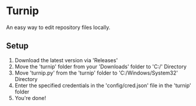 # Turnip
An easy way to edit repository files locally.
## Setup
1. Download the latest version via 'Releases'
2. Move the 'turnip' folder from your 'Downloads' folder to 'C:/' Directory
3. Move 'turnip.py' from the 'turnip' folder to 'C:/Windows/System32' Directory
4. Enter the specified credentials in the 'config/cred.json' file in the 'turnip' folder
5. You're done!
